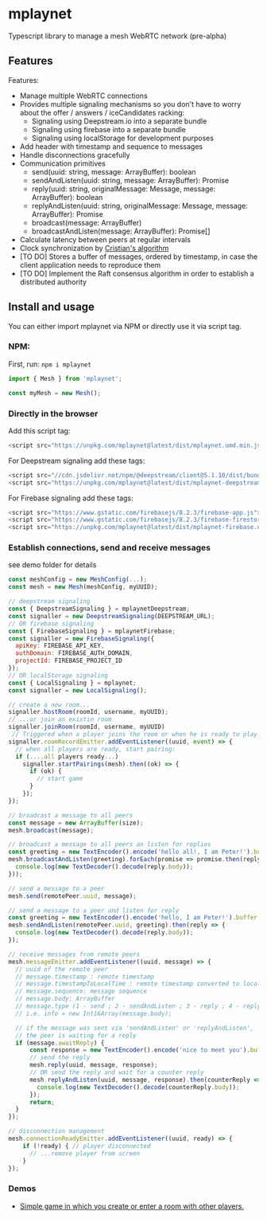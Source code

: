# mplaynet

Typescript library to manage a mesh WebRTC network (pre-alpha)

## Features

Features:

- Manage multiple WebRTC connections
- Provides multiple signaling mechanisms so you don't have to worry about the offer / answers / iceCandidates racking:
    - Signaling using Deepstream.io into a separate bundle
    - Signaling using firebase into a separate bundle
    - Signaling using localStorage for development purposes
- Add header with timestamp and sequence to messages
- Handle disconnections gracefully
- Communication primitives
    - send(uuid: string, message: ArrayBuffer): boolean
    - sendAndListen(uuid: string, message: ArrayBuffer): Promise<Message>
    - reply(uuid: string, originalMessage: Message, message: ArrayBuffer): boolean
    - replyAndListen(uuid: string, originalMessage: Message, message: ArrayBuffer): Promise<Message>
    - broadcast(message: ArrayBuffer)
    - broadcastAndListen(message: ArrayBuffer): Promise<Message>[]
- Calculate latency between peers at regular intervals
- Clock synchronization by [Cristian's algorithm](https://en.wikipedia.org/wiki/Cristian%27s_algorithm)
- [TO DO] Stores a buffer of messages, ordered by timestamp, in case the client application needs to reproduce them
- [TO DO] Implement the Raft consensus algorithm in order to establish a distributed authority

## Install and usage

You can either import mplaynet via NPM or directly use it via script tag.

### NPM:

First, run: `npm i mplaynet`

```js module
import { Mesh } from 'mplaynet';

const myMesh = new Mesh();
```

### Directly in the browser

Add this script tag:
```js
<script src="https://unpkg.com/mplaynet@latest/dist/mplaynet.umd.min.js"></script>
```

For Deepstream signaling add these tags:

```js
<script src="//cdn.jsdelivr.net/npm/@deepstream/client@5.1.10/dist/bundle/ds.min.js"></script>
<script src="https://unpkg.com/mplaynet@latest/dist/mplaynet-deepstream.umd.min.js"></script>
```

For Firebase signaling add these tags:

```js
<script src="https://www.gstatic.com/firebasejs/8.2.3/firebase-app.js"></script>
<script src="https://www.gstatic.com/firebasejs/8.2.3/firebase-firestore.js"></script>
<script src="https://unpkg.com/mplaynet@latest/dist/mplaynet-firebase.umd.min.js"></script>
```

### Establish connections, send and receive messages

see demo folder for details

```js
const meshConfig = new MeshConfig(...);
const mesh = new Mesh(meshConfig, myUUID);

// deepstream signaling
const { DeepstreamSignaling } = mplaynetDeepstream;
const signaller = new DeepstreamSignaling(DEEPSTREAM_URL);
// OR firebase signaling
const { FirebaseSignaling } = mplaynetFirebase;
const signaller = new FirebaseSignaling({
  apiKey: FIREBASE_API_KEY,
  authDomain: FIREBASE_AUTH_DOMAIN,
  projectId: FIREBASE_PROJECT_ID
});
// OR localStorage signaling
const { LocalSignaling } = mplaynet;
const signaller = new LocalSignaling();

// create a new room...
signaller.hostRoom(roomId, username, myUUID);
// ...or join an existin room
signaller.joinRoom(roomId, username, myUUID)
 // Triggered when a player joins the room or when he is ready to play.
signaller.roomRecordEmitter.addEventListener((uuid, event) => { 
  // when all players are ready, start pairing:
  if (....all players ready...)
    signaller.startPairings(mesh).then((ok) => {
      if (ok) {
        // start game
      }
    });
});

// broadcast a message to all peers
const message = new ArrayBuffer(size);
mesh.broadcast(message);

// broadcast a message to all peers an listen for replies
const greeting = new TextEncoder().encode('hello all!, I am Peter!').buffer;
mesh.broadcastAndListen(greeting).forEach(promise => promise.then(reply => {
  console.log(new TextDecoder().decode(reply.body));
}));

// send a message to a peer
mesh.send(remotePeer.uuid, message);

// send a message to a peer and listen for reply
const greeting = new TextEncoder().encode('hello, I am Peter!').buffer;
mesh.sendAndListen(remotePeer.uuid, greeting).then(reply => {
  console.log(new TextDecoder().decode(reply.body));
});

// receive messages from remote peers
mesh.messageEmitter.addEventListener((uuid, message) => {
  // uuid of the remote peer
  // message.timestamp : remote timestamp
  // message.timestampToLocalTime : remote timestamp converted to local time
  // message.sequence: message sequence
  // message.body: ArrayBuffer
  // message.type (1 - send ; 2 - sendAndListen ; 3 - reply ; 4 - replyAndListen)
  // i.e. info = new Int16Array(message.body);

  // if the message was sent via 'sendAndListen' or 'replyAndListen',
  // the peer is waiting for a reply
  if (message.awaitReply) {
      const response = new TextEncoder().encode('nice to meet you').buffer;
      // send the reply
      mesh.reply(uuid, message, response);
      // OR send the reply and wait for a counter reply
      mesh.replyAndListen(uuid, message, response).then(counterReply => {
        console.log(new TextDecoder().decode(counterReply.body));
      });
      return;
  }
});

// disconnection management
mesh.connectionReadyEmitter.addEventListener((uuid, ready) => {
    if (!ready) { // player disconnected
      // ...remove player from screen
    }
});
```
### Demos

- [Simple game in which you create or enter a room with other players.](https://0khp9.csb.app)

